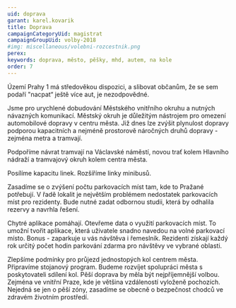 ```yaml
---
uid: doprava
garant: karel.kovarik
title: Doprava
campaignCategoryUid: magistrat
campaignGroupUid: volby-2018
#img: miscellaneous/volebni-rozcestnik.png
perex: 
keywords: doprava, město, pěšky, mhd, autem, na kole
order: 7
---
```


Území Prahy 1 má středověkou dispozici, a slibovat občanům, že se sem podaří "nacpat“ ještě více aut, je nezodpovědné.

Jsme pro urychlené dobudování Městského vnitřního okruhu a nutných návazných komunikací. Městský okruh je důležitým nástrojem pro omezení automobilové dopravy v centru města. Již dnes lze zvýšit plynulost dopravy podporou kapacitních a nejméně prostorově náročných druhů dopravy - zejména metra a tramvají.

Podpoříme návrat tramvají na Václavské náměstí, novou trať kolem Hlavního nádraží a tramvajový okruh kolem centra města.

Posílíme kapacitu linek. Rozšíříme linky minibusů.

Zasadíme se o zvýšení počtu parkovacích míst tam, kde to Pražané potřebují. V řadě lokalit je největším problémem nedostatek parkovacích míst pro rezidenty. Bude nutné zadat odbornou studii, která by odhalila rezervy a navrhla řešení.

Chytré aplikace pomáhají. Otevřeme data o využití parkovacích míst. To umožní tvořit aplikace, která uživatele snadno navedou na volné parkovací místo.
Bonus - zaparkuje u vás návštěva i řemeslník. Rezidenti získají každý rok určitý počet hodin parkování zdarma pro návštěvy ve vybrané oblasti.

Zlepšíme podmínky pro průjezd jednostopých kol centrem města. Připravíme stojanový program. Budeme rozvíjet spolupráci města s poskytovateli sdílení kol.
Pěší doprava by měla být nejpříjemnější volbou. Zejména ve vnitřní Praze, kde je většina vzdáleností vyloženě pochozích. Nejedná se jen o pěší zóny, zasadíme se obecně o bezpečnost chodců ve zdravém životním prostředí.
